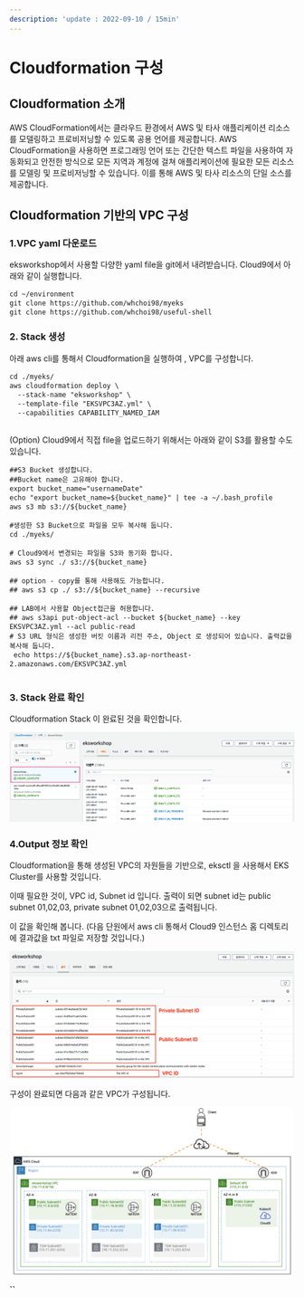 ```yaml
---
description: 'update : 2022-09-10 / 15min'
---
```


# Cloudformation 구성

## Cloudformation 소개

AWS CloudFormation에서는 클라우드 환경에서 AWS 및 타사 애플리케이션 리소스를 모델링하고 프로비저닝할 수 있도록 공용 언어를 제공합니다. AWS CloudFormation을 사용하면 프로그래밍 언어 또는 간단한 텍스트 파일을 사용하여 자동화되고 안전한 방식으로 모든 지역과 계정에 걸쳐 애플리케이션에 필요한 모든 리소스를 모델링 및 프로비저닝할 수 있습니다. 이를 통해 AWS 및 타사 리소스의 단일 소스를 제공합니다.

## Cloudformation 기반의 VPC 구성

### 1.VPC yaml 다운로드

eksworkshop에서 사용할 다양한 yaml file을 git에서 내려받습니다. Cloud9에서 아래와 같이 실행합니다.

```
cd ~/environment
git clone https://github.com/whchoi98/myeks
git clone https://github.com/whchoi98/useful-shell

```

### 2. Stack 생성

아래 aws cli를 통해서 Cloudformation을 실행하여 , VPC를 구성합니다.&#x20;

```
cd ./myeks/
aws cloudformation deploy \
  --stack-name "eksworkshop" \
  --template-file "EKSVPC3AZ.yml" \
  --capabilities CAPABILITY_NAMED_IAM 
  
```

(Option) Cloud9에서 직접 file을 업로드하기 위해서는 아래와 같이 S3를 활용할 수도 있습니다.&#x20;

```
##S3 Bucket 생성합니다. 
##Bucket name은 고유해야 합니다.
export bucket_name="usernameDate"
echo "export bucket_name=${bucket_name}" | tee -a ~/.bash_profile
aws s3 mb s3://${bucket_name}

#생성한 S3 Bucket으로 파일을 모두 복사해 둡니다.
cd ./myeks/

# Cloud9에서 변경되는 파일을 S3와 동기화 합니다. 
aws s3 sync ./ s3://${bucket_name}

## option - copy를 통해 사용해도 가능합니다.
## aws s3 cp ./ s3://${bucket_name} --recursive

## LAB에서 사용할 Object접근을 허용합니다.
## aws s3api put-object-acl --bucket ${bucket_name} --key EKSVPC3AZ.yml --acl public-read 
# S3 URL 형식은 생성한 버킷 이름과 리전 주소, Object 로 생성되어 있습니다. 출력값을 복사해 둡니다.
 echo https://${bucket_name}.s3.ap-northeast-2.amazonaws.com/EKSVPC3AZ.yml
  
```

### 3. Stack 완료 확인

Cloudformation Stack 이 완료된 것을 확인합니다.

![](<../.gitbook/assets/image (224) (1) (1) (1) (1).png>)

### 4.Output 정보 확인

Cloudformation을 통해 생성된 VPC의 자원들을 기반으로, eksctl 을 사용해서 EKS Cluster를 사용할 것입니다.

이때 필요한 것이, VPC id, Subnet id 입니다. 출력이 되면 subnet id는 public subnet 01,02,03, private subnet 01,02,03으로 출력됩니다.&#x20;

이 값을 확인해 봅니다. (다음 단원에서 aws cli 통해서 Cloud9 인스턴스 홈 디렉토리에 결과값을 txt 파일로 저장할 것입니다.)

![](<../.gitbook/assets/image (160).png>)

구성이 완료되면 다음과 같은 VPC가 구성됩니다.

![](<../.gitbook/assets/image (221) (1) (1) (1) (1) (1) (1) (1) (1) (1).png>)

**``**
